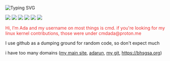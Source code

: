 ![Typing SVG](https://readme-typing-svg.demolab.com/?lines=Professional+Nerd;Bad+at+explaining+things)
<p>
  <img src="https://img.shields.io/badge/Python-3776AB?style=for-the-badge&logo=python&logoColor=white" />
  <img src="https://img.shields.io/badge/JavaScript-D92E8A?style=for-the-badge&logo=javascript&logoColor=white" />
  <img src="https://img.shields.io/badge/HTML5-E34F26?style=for-the-badge&logo=html5&logoColor=white" />
  <img src="https://img.shields.io/badge/CSS3-0084ff?style=for-the-badge&logo=css3&logoColor=white" />
  <img src="https://img.shields.io/badge/C-b084ff?style=for-the-badge&logo=c&logoColor=white" />
  <img src="https://img.shields.io/badge/Svelte-04243f?style=for-the-badge&logo=svelte&logoColor=white" />
</p>

<p style="color: #ee2e2e;">Hi, I’m Ada and my username on most things is cmd. if you're looking for my linux kernel contributions, those were under cmdada@proton.me</p>

I use github as a dumping ground for random code, so don't expect much

i have too many domains ([my main site](https://adabit.org), [adarun](https://poweredge.xyz), [my git](https://adas.software), https://bhsgsa.org)
<!---
--->
